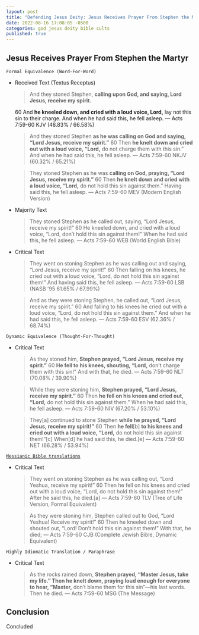 ```yaml
---
layout: post
title: "Defending Jesus Deity: Jesus Receives Prayer From Stephen the Martyr ✝️"
date: 2022-08-16 17:08:05 -0500
categories: god jesus deity bible cults
published: true
---
```


## Jesus Receives Prayer From Stephen the Martyr

`Formal Equivalence (Word-For-Word)`
- Received Text (Textus Receptus)

    > And they stoned Stephen, **calling upon God, and saying, Lord Jesus, receive my spirit.**
    >
    60 And **he kneeled down, and cried with a loud voice, Lord,** lay not this sin to their charge. And when he had said this, he fell asleep. &mdash; Acts 7:59-60 KJV (48.83% / 66.58%)

    > And they stoned Stephen **as he was calling on God and saying, “Lord Jesus, receive my spirit.”** 60 Then **he knelt down and cried out with a loud voice, “Lord,** do not charge them with this sin.” And when he had said this, he fell asleep. &mdash; Acts 7:59-60 NKJV (60.32% / 65.21%)

    > They stoned Stephen as he was **calling on God, praying, “Lord Jesus, receive my spirit.”** 60 Then **he knelt down and cried with a loud voice, “Lord,** do not hold this sin against them.” Having said this, he fell asleep. &mdash; Acts 7:59-60 MEV (Modern English Version)

- Majority Text

    > They stoned Stephen as he called out, saying, “Lord Jesus, receive my spirit!” 60 He kneeled down, and cried with a loud voice, “Lord, don’t hold this sin against them!” When he had said this, he fell asleep. &mdash; Acts 7:59-60 WEB (World English Bible)

- Critical Text

    > They went on stoning Stephen as he was calling out and saying, “Lord Jesus, receive my spirit!” 60 Then falling on his knees, he cried out with a loud voice, “Lord, do not hold this sin against them!” And having said this, he fell asleep. &mdash; Acts 7:59-60 LSB (NASB '95 61.65% / 67.99%)

    > And as they were stoning Stephen, he called out, “Lord Jesus, receive my spirit.” 60 And falling to his knees he cried out with a loud voice, “Lord, do not hold this sin against them.” And when he had said this, he fell asleep. &mdash; Acts 7:59-60 ESV (62.36% / 68.74%)

`Dynamic Equivalence (Thought-For-Thought)`
- Critical Text

    > As they stoned him, **Stephen prayed, “Lord Jesus, receive my spirit.”** 60 **He fell to his knees, shouting, “Lord,** don’t charge them with this sin!” And with that, he died. &mdash; Acts 7:59-60 NLT (70.08% / 39.90%)

    > While they were stoning him, **Stephen prayed, “Lord Jesus, receive my spirit.”** 60 Then **he fell on his knees and cried out, “Lord,** do not hold this sin against them.” When he had said this, he fell asleep. &mdash; Acts 7:59-60 NIV (67.20% / 53.10%)

    > They[a] continued to stone Stephen **while he prayed, “Lord Jesus, receive my spirit!”** 60 Then **he fell**[b] **to his knees and cried out with a loud voice, “Lord,** do not hold this sin against them!”[c] When[d] he had said this, he died.[e] &mdash; Acts 7:59-60 NET (66.28% / 53.94%)

<!-- - NET Bible Translator Notes
    
    > a. -->

[`Messianic Bible translations`](https://en.wikipedia.org/wiki/Messianic_Bible_translations)
- Critical Text
    > They went on stoning Stephen as he was calling out, “Lord Yeshua, receive my spirit!” 60 Then he fell on his knees and cried out with a loud voice, “Lord, do not hold this sin against them!” After he said this, he died.[a] &mdash; Acts 7:59-60 TLV (Tree of Life Version, Formal Equivalent)

    > As they were stoning him, Stephen called out to God, “Lord Yeshua! Receive my spirit!” 60 Then he kneeled down and shouted out, “Lord! Don’t hold this sin against them!” With that, he died; &mdash; Acts 7:59-60 CJB (Complete Jewish Bible, Dynamic Equivalent)

`Highly Idiomatic Translation / Paraphrase`
- Critical Text
    > As the rocks rained down, **Stephen prayed, “Master Jesus, take my life.” Then he knelt down, praying loud enough for everyone to hear, “Master,** don’t blame them for this sin”—his last words. Then he died. &mdash; Acts 7:59-60 MSG (The Message)

## Conclusion

Concluded

<script>
	var refTagger = {
		settings: {
			bibleVersion: 'ESV'
		}
	}; 

	(function(d, t) {
		var n=d.querySelector('[nonce]');
		refTagger.settings.nonce = n && (n.nonce||n.getAttribute('nonce'));
		var g = d.createElement(t), s = d.getElementsByTagName(t)[0];
		g.src = 'https://api.reftagger.com/v2/RefTagger.js';
		g.nonce = refTagger.settings.nonce;
		s.parentNode.insertBefore(g, s);
	}(document, 'script'));
</script>